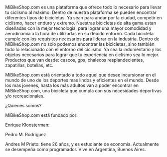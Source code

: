 MiBikeShop.com es una plataforma que ofrece todo lo necesario para llevar tu ciclismo al máximo. Dentro de nuestra plataforma se pueden encontrar diferentes tipos de bicicletas.
Ya sean para andar por la ciudad, competir en ciclismo, hacer enduro y extremo. Nuestras bicicletas de alta gama estan diseñadas con la mejor tecnología, para lograr una mayor 
comodidad y aerodinamía a la hora de utilizarlas en su debido entorno. Cada bicicleta cumple con los requisitos necesarios para liderar en la industria.
Dentro de MiBikeShop.com no solo podemos encontrar las bicicletas, sino también todo lo relacionado con el entorno del ciclismo. Ya sea la indumentario y los objetos necesarios
para lograr que tu experiencia en ciclismo sea lo mejor. Productos que van desde: cascos, gps, chalecos resplandecientes, zapatillas, botellas, etc.

MiBikeShop.com está orientado a todo aquel que desee incursionar en el mundo de uno de los deportes mas lindos y eficientes en el mundo. Desde los mas jovenes, hasta los más 
adultos van a poder encontrar en MiBikeShop.com, una bicicleta que cumpla con sus necesidades deportivas y/o recreacionales.


¿Quienes somos?

MiBikeShop.com está fundado por:

Enrique Kloosterman:

Pedro M. Rodriguez

Andres M Prieto: tiene 26 años, y es estudiante de economía. Actualmente se desempeña como programador. Vive en Argentina, Buenos Aires. 
